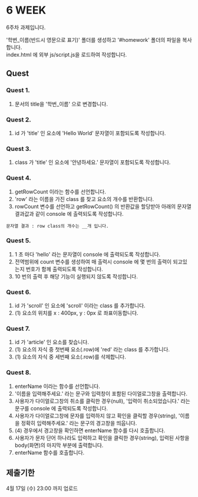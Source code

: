 # 6 WEEK

6주차 과제입니다.

'학번_이름(반드시 영문으로 표기)' 폴더를 생성하고 '#homework' 폴더의 파일을 복사합니다.<br/>
index.html 에 외부 js/script.js을 로드하여 작성합니다.

## Quest

### Quest 1.
1) 문서의 title을 '학번_이름' 으로 변경합니다.

### Quest 2.
1) id 가 'title' 인 요소에 'Hello World' 문자열이 포함되도록 작성합니다.

### Quest 3.
1) class 가 'title' 인 요소에 '안녕하세요.' 문자열이 포함되도록 작성합니다.

### Quest 4.
1) getRowCount 이라는 함수를 선언합니다.
2) 'row' 라는 이름을 가진 class 를 찾고 요소의 개수를 반환합니다.
3) rowCount 변수를 선언하고 getRowCount() 의 반환값을 할당받아 아래의 문자열 결과값과 같이 console 에 출력되도록 작성합니다. 
```
문자열 결과 : row class의 개수는 __개 입니다.
```

### Quest 5.
1) 1 초 마다 'hello' 라는 문자열이 console 에 출력되도록 작성합니다.
2) 전역범위에 count 변수를 생성하여 매 출력시 console 에 몇 번의 출력이 되고있는지 번호가 함께 출력되도록 작성합니다.
3) 10 번의 출력 후 해당 기능이 실행되지 않도록 작성합니다.

### Quest 6.
1) id 가 'scroll' 인 요소에 'scroll' 이라는 class 를 추가합니다.
2) (1) 요소의 위치를 x : 400px, y : 0px 로 좌표이동합니다.

### Quest 7.
1) id 가 'article' 인 요소를 찾습니다.
2) (1) 요소의 자식 중 첫번째 요소(.row)에 'red' 라는 class 를 추가합니다.
3) (1) 요소의 자식 중 세번째 요소(.row)를 삭제합니다.

### Quest 8.
1) enterName 이라는 함수를 선언합니다.
2) '이름을 입력해주세요.' 라는 문구와 입력창이 포함된 다이얼로그창을 출력합니다.
3) 사용자가 다이얼로그창의 취소를 클릭한 경우(null), '입력이 취소되었습니다.' 라는 문구를 console 에 출력되도록 작성합니다.
4) 사용자가 다이얼로그창에 문자를 입력하지 않고 확인을 클릭할 경우(string), '이름을 정확히 입력해주세요.' 라는 문구의 경고창을 띄웁니다.
5) (4) 경우에서 경고창을 확인하면 enterName 함수를 다시 호출합니다.
6) 사용자가 문자 단어 하나라도 입력하고 확인을 클릭한 경우(string), 입력된 사항을 body(화면)의 마지막 부분에 출력합니다.
7) enterName 함수를 호출합니다.

## 제출기한

4월 17일 (수) 23:00 까지 업로드